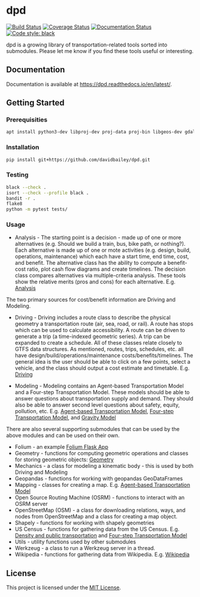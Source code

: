 # dpd

[![Build Status](https://github.com/davidbailey/dpd/actions/workflows/main.yml/badge.svg)](https://github.com/davidbailey/dpd/actions/workflows/main.yml)
[![Coverage Status](https://coveralls.io/repos/github/davidbailey/dpd/badge.svg?branch=trunk)](https://coveralls.io/github/davidbailey/dpd?branch=trunk)
[![Documentation Status](https://readthedocs.org/projects/dpd/badge/?version=latest)](https://dpd.readthedocs.io/en/latest/?badge=latest)
[![Code style: black](https://img.shields.io/badge/code%20style-black-000000.svg)](https://github.com/psf/black)

dpd is a growing library of transportation-related tools sorted into submodules. Please let me know if you find these tools useful or interesting.

## Documentation

Documentation is available at https://dpd.readthedocs.io/en/latest/.

## Getting Started

### Prerequisities

```bash
apt install python3-dev libproj-dev proj-data proj-bin libgeos-dev gdal-bin libgdal-dev
```

### Installation

```bash
pip install git+https://github.com/davidbailey/dpd.git
```

### Testing

```bash
black --check .
isort --check --profile black .
bandit -r .
flake8
python -m pytest tests/
```

### Usage

* Analysis - The starting point is a decision - made up of one or more alternatives (e.g. Should we build a train, bus, bike path, or nothing?). Each alternative is made up of one or mote activities (e.g. design, build, operations, maintenance) which each have a start time, end time, cost, and benefit. The alternative class has the ability to compute a benefit-cost ratio, plot cash flow diagrams and create timelines. The decision class compares alternatives via multiple-criteria analysis. These tools show the relative merits (pros and cons) for each alternative. E.g. [Analysis](https://dpd.readthedocs.io/en/latest/notebooks/analysis.html)

The two primary sources for cost/benefit information are Driving and Modeling.

* Driving - Driving includes a route class to describe the physical geometry a transportation route (air, sea, road, or rail). A route has stops which can be used to calculate accessibility. A route can be driven to generate a trip (a time-indexed geometric series). A trip can be expanded to create a schedule. All of these classes relate closely to GTFS data structures. As mentioned, routes, trips, schedules, etc. all have design/build/operations/maintenance costs/benefits/timelines. The general idea is the user should be able to click on a few points, select a vehicle, and the class should output a cost estimate and timetable. E.g. [Driving](https://dpd.readthedocs.io/en/latest/notebooks/driving.html)

* Modeling - Modeling contains an Agent-based Transportation Model and a Four-step Transportation Model. These models should be able to answer questions about transportation supply and demand. They should also be able to answer second level questions about safety, equity, pollution, etc. E.g. [Agent-based Transportation Model](https://dpd.readthedocs.io/en/latest/notebooks/agent-based_transportation_model.html), [Four-step Transportation Model](https://dpd.readthedocs.io/en/latest/notebooks/four_step_transportation_model.html), and [Gravity Model](https://dpd.readthedocs.io/en/latest/notebooks/gravity_model.html)

There are also several supporting submodules that can be used by the above modules and can be used on their own.

* Folium - an example [Folium Flask App](https://dpd.readthedocs.io/en/latest/notebooks/folium_flask_app.html)
* Geometry - functions for computing geometric operations and classes for storing geometric objects: [Geometry](https://dpd.readthedocs.io/en/latest/notebooks/geometry.html)
* Mechanics - a class for modeling a kinematic body - this is used by both Driving and Modeling
* Geopandas - functions for working with geopandas GeoDataFrames
* Mapping - classes for creating a map. E.g. [Agent-based Transportation Model](https://dpd.readthedocs.io/en/latest/notebooks/agent-based_transportation_model.html)
* Open Source Routing Machine (OSRM) - functions to interact with an OSRM server
* OpenStreetMap (OSM) - a class for downloading relations, ways, and nodes from OpenStreetMap and a class for creating a map object.
* Shapely - functions for working with shapely geometries
* US Census -  functions for gathering data from the US Census. E.g. [Density and public transportation](https://dpd.readthedocs.io/en/latest/notebooks/density_and_public_transportation.html) and [Four-step Transportation Model](https://dpd.readthedocs.io/en/latest/notebooks/four_step_transportation_model.html)
* Utils - utility functions used by other submodules
* Werkzeug - a class to run a Werkzeug server in a thread.
* Wikipedia - functions for gathering data from Wikipedia. E.g. [Wikipedia](https://dpd.readthedocs.io/en/latest/notebooks/wikipedia.html)

## License
This project is licensed under the [MIT License](LICENSE.md).
